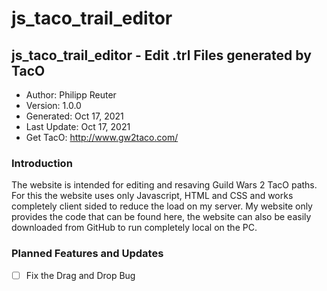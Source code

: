 # js_taco_trail_editor

## js_taco_trail_editor	- Edit .trl Files generated by TacO

- Author:		    Philipp Reuter
- Version:      	1.0.0
- Generated:    	Oct 17, 2021
- Last Update:    	Oct 17, 2021
- Get TacO:	        http://www.gw2taco.com/


### Introduction

The website is intended for editing and resaving Guild Wars 2 TacO paths. For this the website uses only Javascript, HTML and CSS and works completely client sided to reduce the load on my server. My website only provides the code that can be found here, the website can also be easily downloaded from GitHub to run completely local on the PC.


### Planned Features and Updates

- [ ] Fix the Drag and Drop Bug
